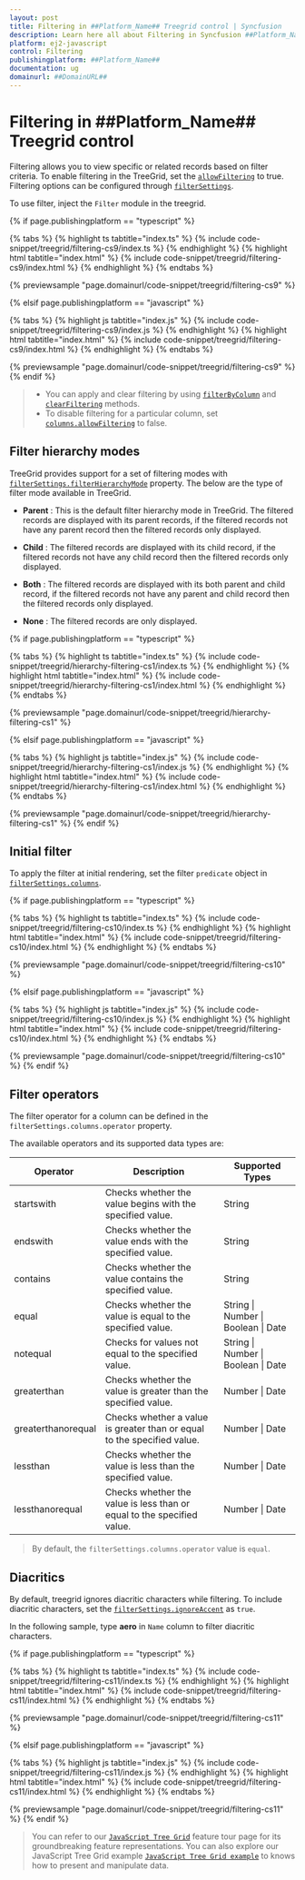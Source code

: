 ```yaml
---
layout: post
title: Filtering in ##Platform_Name## Treegrid control | Syncfusion
description: Learn here all about Filtering in Syncfusion ##Platform_Name## Treegrid control of Syncfusion Essential JS 2 and more.
platform: ej2-javascript
control: Filtering 
publishingplatform: ##Platform_Name##
documentation: ug
domainurl: ##DomainURL##
---
```


# Filtering in ##Platform_Name## Treegrid control

Filtering allows you to view specific or related records based on filter criteria. To enable filtering in the TreeGrid, set the [`allowFiltering`](../../api/treegrid/#allowfiltering) to true. Filtering options can be configured through [`filterSettings`](../../api/treegrid/#filtersettings).

To use filter, inject the `Filter` module in the treegrid.

{% if page.publishingplatform == "typescript" %}

 {% tabs %}
{% highlight ts tabtitle="index.ts" %}
{% include code-snippet/treegrid/filtering-cs9/index.ts %}
{% endhighlight %}
{% highlight html tabtitle="index.html" %}
{% include code-snippet/treegrid/filtering-cs9/index.html %}
{% endhighlight %}
{% endtabs %}
        
{% previewsample "page.domainurl/code-snippet/treegrid/filtering-cs9" %}

{% elsif page.publishingplatform == "javascript" %}

{% tabs %}
{% highlight js tabtitle="index.js" %}
{% include code-snippet/treegrid/filtering-cs9/index.js %}
{% endhighlight %}
{% highlight html tabtitle="index.html" %}
{% include code-snippet/treegrid/filtering-cs9/index.html %}
{% endhighlight %}
{% endtabs %}

{% previewsample "page.domainurl/code-snippet/treegrid/filtering-cs9" %}
{% endif %}

> * You can apply and clear filtering by using [`filterByColumn`](../../api/treegrid/#filterbycolumn) and [`clearFiltering`](../../api/treegrid/#clearfiltering) methods.
> * To disable filtering for a particular column, set
[`columns.allowFiltering`](../../api/treegrid/column/#allowfiltering) to false.

## Filter hierarchy modes

TreeGrid provides support for a set of filtering modes with [`filterSettings.filterHierarchyMode`](../../api/treegrid/filterSettingsModel/#hierarchymode) property.
The below are the type of filter mode available in TreeGrid.

* **Parent** : This is the default filter hierarchy mode in TreeGrid. The filtered records are displayed with its parent records, if the filtered records not have any parent record then the filtered records only displayed.

* **Child** : The filtered records are displayed with its child record, if the filtered records not have any child record then the filtered records only displayed.

* **Both** : The filtered records are displayed with its both parent and child record, if the filtered records not have any parent and child record then the filtered records only displayed.

* **None** : The filtered records are only displayed.

{% if page.publishingplatform == "typescript" %}

 {% tabs %}
{% highlight ts tabtitle="index.ts" %}
{% include code-snippet/treegrid/hierarchy-filtering-cs1/index.ts %}
{% endhighlight %}
{% highlight html tabtitle="index.html" %}
{% include code-snippet/treegrid/hierarchy-filtering-cs1/index.html %}
{% endhighlight %}
{% endtabs %}
        
{% previewsample "page.domainurl/code-snippet/treegrid/hierarchy-filtering-cs1" %}

{% elsif page.publishingplatform == "javascript" %}

{% tabs %}
{% highlight js tabtitle="index.js" %}
{% include code-snippet/treegrid/hierarchy-filtering-cs1/index.js %}
{% endhighlight %}
{% highlight html tabtitle="index.html" %}
{% include code-snippet/treegrid/hierarchy-filtering-cs1/index.html %}
{% endhighlight %}
{% endtabs %}

{% previewsample "page.domainurl/code-snippet/treegrid/hierarchy-filtering-cs1" %}
{% endif %}

## Initial filter

To apply the filter at initial rendering, set the filter `predicate` object in
[`filterSettings.columns`](../../api/treegrid/filterSettingsModel/#columns).

{% if page.publishingplatform == "typescript" %}

 {% tabs %}
{% highlight ts tabtitle="index.ts" %}
{% include code-snippet/treegrid/filtering-cs10/index.ts %}
{% endhighlight %}
{% highlight html tabtitle="index.html" %}
{% include code-snippet/treegrid/filtering-cs10/index.html %}
{% endhighlight %}
{% endtabs %}
        
{% previewsample "page.domainurl/code-snippet/treegrid/filtering-cs10" %}

{% elsif page.publishingplatform == "javascript" %}

{% tabs %}
{% highlight js tabtitle="index.js" %}
{% include code-snippet/treegrid/filtering-cs10/index.js %}
{% endhighlight %}
{% highlight html tabtitle="index.html" %}
{% include code-snippet/treegrid/filtering-cs10/index.html %}
{% endhighlight %}
{% endtabs %}

{% previewsample "page.domainurl/code-snippet/treegrid/filtering-cs10" %}
{% endif %}

## Filter operators

The filter operator for a column can be defined in the `filterSettings.columns.operator` property.

The available operators and its supported data types are:

Operator |Description |Supported Types
-----|-----|-----
startswith |Checks whether the value begins with the specified value. |String
endswith |Checks whether the value ends with the specified value. |String
contains |Checks whether the value contains the specified value. |String
equal |Checks whether the value is equal to the specified value. |String &#124; Number &#124; Boolean &#124; Date
notequal |Checks for values not equal to the specified value. |String &#124; Number &#124; Boolean &#124; Date
greaterthan |Checks whether the value is greater than the specified value. |Number &#124; Date
greaterthanorequal|Checks whether a value is greater than or equal to the specified value. |Number &#124; Date
lessthan |Checks whether the value is less than the specified value. |Number &#124; Date
lessthanorequal |Checks whether the value is less than or equal to the specified value. |Number &#124; Date

> By default, the `filterSettings.columns.operator` value is `equal`.

## Diacritics

By default, treegrid ignores diacritic characters while filtering. To include diacritic characters, set the [`filterSettings.ignoreAccent`](../../api/treegrid/filterSettingsModel/#ignoreaccent) as `true`.

In the following sample, type **aero** in `Name` column to filter diacritic characters.

{% if page.publishingplatform == "typescript" %}

 {% tabs %}
{% highlight ts tabtitle="index.ts" %}
{% include code-snippet/treegrid/filtering-cs11/index.ts %}
{% endhighlight %}
{% highlight html tabtitle="index.html" %}
{% include code-snippet/treegrid/filtering-cs11/index.html %}
{% endhighlight %}
{% endtabs %}
        
{% previewsample "page.domainurl/code-snippet/treegrid/filtering-cs11" %}

{% elsif page.publishingplatform == "javascript" %}

{% tabs %}
{% highlight js tabtitle="index.js" %}
{% include code-snippet/treegrid/filtering-cs11/index.js %}
{% endhighlight %}
{% highlight html tabtitle="index.html" %}
{% include code-snippet/treegrid/filtering-cs11/index.html %}
{% endhighlight %}
{% endtabs %}

{% previewsample "page.domainurl/code-snippet/treegrid/filtering-cs11" %}
{% endif %}

> You can refer to our [`JavaScript Tree Grid`](https://www.syncfusion.com/javascript-ui-controls/js-tree-grid) feature tour page for its groundbreaking feature representations. You can also explore our JavaScript Tree Grid example [`JavaScript Tree Grid example`](https://ej2.syncfusion.com/demos/#/material/tree-grid/treegrid-overview.html) to knows how to present and manipulate data.